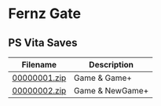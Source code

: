 # Fernz Gate

## PS Vita Saves

| Filename | Description |
|----------|-------------|
| [00000001.zip](00000001.zip) | Game & Game+  |
| [00000002.zip](00000002.zip) | Game & NewGame+  |
